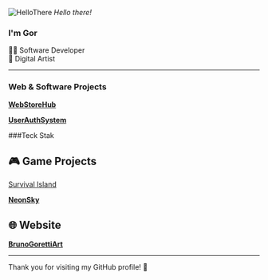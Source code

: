![HelloThere](https://github.com/user-attachments/assets/01ec1cc1-7f0e-422d-86c4-200fed02d917)
*Hello there!*

### I'm Gor

👨‍💻 Software Developer <br/>
🎨 Digital Artist

---

### Web & Software Projects
[**WebStoreHub**](https://github.com/BrunoGoretti/WebStoreHub)  
  
[**UserAuthSystem**](https://github.com/BrunoGoretti/UserAuthSystem)  
  
###Teck Stak

## 🎮 Game Projects

[Survival Island](https://github.com/BrunoGoretti/Survival-Island-3D-Game)  

[**NeonSky**](https://github.com/BrunoGoretti/NeonSky)  


## 🌐 Website

[**BrunoGorettiArt**](https://brunogoretti.github.io/BrunoGorettiArt/)  

---

Thank you for visiting my GitHub profile! 🎉
